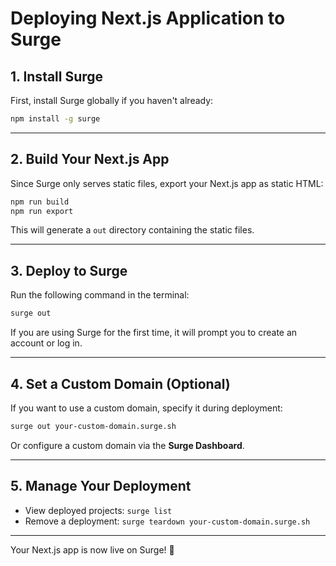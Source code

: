 # Deploying Next.js Application to Surge

## **1. Install Surge**

First, install Surge globally if you haven't already:

```sh
npm install -g surge
```

---

## **2. Build Your Next.js App**

Since Surge only serves static files, export your Next.js app as static HTML:

```sh
npm run build
npm run export
```

This will generate a `out` directory containing the static files.

---

## **3. Deploy to Surge**

Run the following command in the terminal:

```sh
surge out
```

If you are using Surge for the first time, it will prompt you to create an account or log in.

---

## **4. Set a Custom Domain (Optional)**

If you want to use a custom domain, specify it during deployment:

```sh
surge out your-custom-domain.surge.sh
```

Or configure a custom domain via the **Surge Dashboard**.

---

## **5. Manage Your Deployment**

- View deployed projects: `surge list`
- Remove a deployment: `surge teardown your-custom-domain.surge.sh`

---

Your Next.js app is now live on Surge! 🚀
